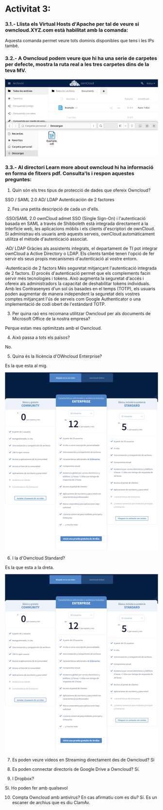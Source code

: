 # Activitat 3:

### 3.1.- Llista els Virtual Hosts d'Apache per tal de veure si owncloud.XYZ.com està habilitat amb la comanda:
Aquesta comanda permet veure tots dominis disponibles que tens i les IPs també.

### 3.2.- A Owncloud podem veure que hi ha una serie de carpetes per defecte, mostra la ruta real a les tres carpetes dins de la teva MV.

![alt text](Selecció_028.png)

### 3.3.- Al directori Learn more about owncloud hi ha informació en forma de fitxers pdf. Consulta'ls i respon aquestes preguntes:

1. Quin són els tres tipus de protecció de dades que ofereix Owncloud?

SSO / SAML 2.0
AD/ LDAP
Autenticación de 2 factores

2. Fes una petita descripció de cada un d'ells.

·SSO/SAML 2.0
ownCloud admet SSO (Single Sign-On) i l'autenticació basada en SAML a través de Shibboleth està integrada directament a la interfície web, les aplicacions mòbils i els clients d'escriptori de ownCloud. Si administrau els usuaris amb aquests serveis, ownCloud automàticament utilitza el mètode d'autenticació associat.

·AD/ LDAP
Gràcies als assistents integrats, el departament de TI pot integrar ownCloud a Active Directory o LDAP. Els clients també tenen l'opció de fer servir els seus propis mecanismes d'autenticació al vostre entorn.

·Autenticació de 2 factors
Més seguretat mitjançant l'autenticació integrada de 2 factors. El procés d'autenticació permet que els complements facin servir més tecnologies i tokens. Això augmenta la seguretat d'accés i ofereix als administradors la capacitat de deshabilitar tokens individuals. Amb les Contrasenyes d'un sol ús basades en el temps (TOTP), els usuaris poden augmentar de manera independent la seguretat dels vostres comptes mitjançant l'ús de serveis com Google Authenticator o una implementació de codi obert de l'estàndard TOTP.

3. Per quina raó ens recomana utilitzar Owncloud per als documents de Microsoft Office de la nostra empresa?

Perque estan mes optimitzats amb el Owncloud.

4. Això passa a tots els països?

No.

5. Quina és la llicència d'OWncloud Enterprise?

Es la que esta al mig.

![alt text](Selecció_022.png)

6. I la d'Owncloud Standard?

Es la que esta a la dreta.

![alt text](Selecció_022.png)

7. Es poden veure videos en Streaming directament des de Owncloud?
Si

8. Es poden connectar directoris de Google Drive a Owncloud?
Sí.

9. I Dropbox?

Sí. Ho poden fer amb qualsevol

10. Compta Owncloud amb antivirus? En cas afirmatiu com es diu?
Sí. Es un escaner de archius que es diu ClamAv.
